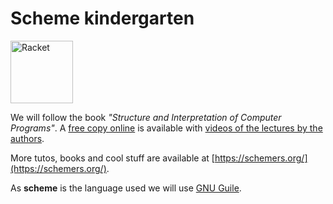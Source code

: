 # Scheme kindergarten

<img src="https://racket-lang.org/img/racket-logo.svg"
     alt="Racket"
     width="100"
     class="center">

We will follow the book *"Structure and Interpretation of Computer Programs"*. A [free copy online](https://mitpress.mit.edu/sites/default/files/sicp/index.html) is available with [videos of the lectures by the authors](https://ocw.mit.edu/courses/electrical-engineering-and-computer-science/6-001-structure-and-interpretation-of-computer-programs-spring-2005/video-lectures/).

More tutos, books and cool stuff are available at [https://schemers.org/](https://schemers.org/).

As **scheme** is the language used we will use [GNU Guile](https://www.gnu.org/software/guile/).
